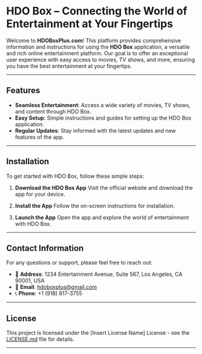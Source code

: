 # HDO Box – Connecting the World of Entertainment at Your Fingertips

Welcome to **HDOBoxPlus.com**! This platform provides comprehensive information and instructions for using the **HDO Box** application, a versatile and rich online entertainment platform. Our goal is to offer an exceptional user experience with easy access to movies, TV shows, and more, ensuring you have the best entertainment at your fingertips.

---

## Features

- **Seamless Entertainment**: Access a wide variety of movies, TV shows, and content through HDO Box.
- **Easy Setup**: Simple instructions and guides for setting up the HDO Box application.
- **Regular Updates**: Stay informed with the latest updates and new features of the app.

---

## Installation

To get started with HDO Box, follow these simple steps:

1. **Download the HDO Box App**
   Visit the official website and download the app for your device.
   
2. **Install the App**
   Follow the on-screen instructions for installation.
   
3. **Launch the App**
   Open the app and explore the world of entertainment with HDO Box.

---

## Contact Information

For any questions or support, please feel free to reach out:

- 📍 **Address**: 1234 Entertainment Avenue, Suite 567, Los Angeles, CA 90001, USA
- 📧 **Email**: [hdoboxplus@gmail.com](mailto:hdoboxplus@gmail.com)
- 📞 **Phone**: +1 (918) 817-3755

---

## License

This project is licensed under the [Insert License Name] License - see the [LICENSE.md](LICENSE.md) file for details.

---
